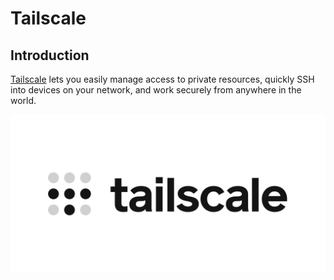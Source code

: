 # Tailscale

## Introduction

[Tailscale](https://tailscale.com/) lets you easily manage access to private resources, quickly SSH into devices on your network, and work securely from anywhere in the world.

![](../images/Tailscale.jpg)
